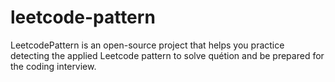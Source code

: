# leetcode-pattern
LeetcodePattern is an open-source project that helps you practice detecting the applied Leetcode pattern to solve quétion and be prepared for the coding interview.
